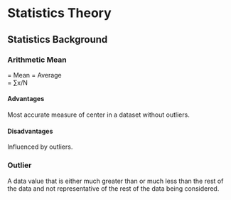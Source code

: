 # Statistics Theory
## Statistics Background
### Arithmetic Mean
= Mean = Average  
= ∑x/N
#### Advantages
Most accurate measure of center in a dataset without outliers.
#### Disadvantages
Influenced by outliers.
### Outlier
A data value that is either much greater than or much less than the rest of the data and not representative of the rest of the data being considered.
